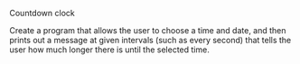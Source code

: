 Countdown clock

Create a program that allows the user to choose a time and date, and then prints out a message at given intervals (such as every second) that tells the user how much longer there is until the selected time.

